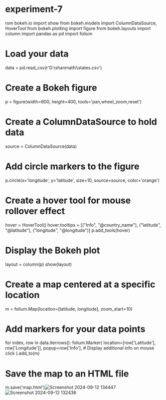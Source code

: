 # experiment-7
rom bokeh.io import show
from bokeh.models import ColumnDataSource, HoverTool
from bokeh.plotting import figure
from bokeh.layouts import column
import pandas as pd
import folium
# Load your data
data = pd.read_csv(r'D:\shanmathi\states.csv')
# Create a Bokeh figure
p = figure(width=800, height=400, tools='pan,wheel_zoom,reset')
# Create a ColumnDataSource to hold data
source = ColumnDataSource(data)
# Add circle markers to the figure
p.circle(x='longitude', y='latitude', size=10, source=source, color='orange')
# Create a hover tool for mouse rollover effect
hover = HoverTool()
hover.tooltips = [("Info", "@country_name"), ("latitude", "@latitude"), ("longitude", "@longitude")]
p.add_tools(hover)
# Display the Bokeh plot
layout = column(p)
show(layout)
# Create a map centered at a specific location
m = folium.Map(location=[latitude, longitude], zoom_start=10)
# Add markers for your data points
for index, row in data.iterrows():
    folium.Marker(
        location=[row['Latitude'], row['Longitude']],
        popup=row['Info'],  # Display additional info on mouse click
    ).add_to(m)
# Save the map to an HTML file
m.save('map.html')![Screenshot 2024-09-12 134447](https://github.com/user-attachments/assets/39b7e3cf-e75e-45db-919a-f48bf387350c)
![Screenshot 2024-09-12 132438](https://github.com/user-attachments/assets/383cb475-ee06-45b1-8639-c386e6221dba)
